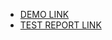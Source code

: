 - [DEMO LINK](https://PRO-GRAM-MER.github.io/layout_html-form/)
- [TEST REPORT LINK](https://PRO-GRAM-MER.github.io/layout_html-form/report/html_report/)
